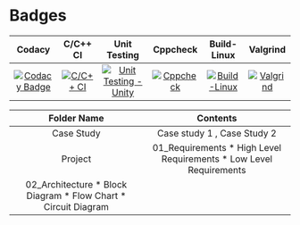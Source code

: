 # Badges

| Codacy                                                                             | C/C++ CI      | Unit Testing |Cppcheck| Build-Linux| Valgrind |
|:---------------------------------------------------------------------------------:|:---------------------:|:---------------------:|:--------------:|:--------:|:------:|
|[![Codacy Badge](https://app.codacy.com/project/badge/Grade/40e884adcad0499a80984e4b7f3336b3)](https://www.codacy.com/gh/prachijambhulkar9/M2_EmbSys/dashboard?utm_source=github.com&amp;utm_medium=referral&amp;utm_content=prachijambhulkar9/M2_EmbSys&amp;utm_campaign=Badge_Grade)|[![C/C++ CI](https://github.com/prachijambhulkar9/M2_EmbSys/actions/workflows/c-cpp.yml/badge.svg)](https://github.com/prachijambhulkar9/M2_EmbSys/actions/workflows/c-cpp.yml)|[![Unit Testing -Unity](https://github.com/prachijambhulkar9/M2_EmbSys/actions/workflows/unity.yml/badge.svg)](https://github.com/prachijambhulkar9/M2_EmbSys/actions/workflows/unity.yml)|[![Cppcheck](https://github.com/prachijambhulkar9/M2_EmbSys/actions/workflows/Static-check.yml/badge.svg)](https://github.com/prachijambhulkar9/M2_EmbSys/actions/workflows/Static-check.yml)|[![Build-Linux](https://github.com/prachijambhulkar9/M2_EmbSys/actions/workflows/Build-Linux.yml/badge.svg)](https://github.com/prachijambhulkar9/M2_EmbSys/actions/workflows/Build-Linux.yml)|[![Valgrind](https://github.com/prachijambhulkar9/M2_EmbSys/actions/workflows/dynamic-check.yml/badge.svg)](https://github.com/prachijambhulkar9/M2_EmbSys/actions/workflows/dynamic-check.yml)|

|Folder Name | Contents|
|:--------:|:------:|
| Case Study | Case study 1 , Case Study 2|
|Project | 01_Requirements * High Level Requirements * Low Level Requirements |
|02_Architecture * Block Diagram * Flow Chart * Circuit Diagram |
